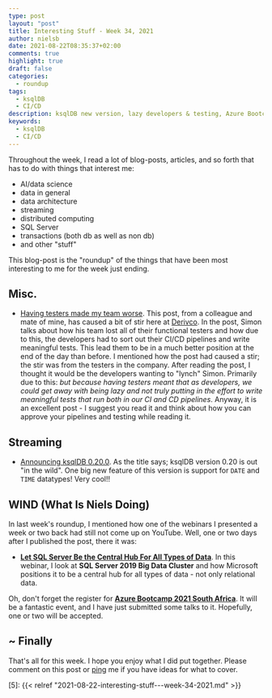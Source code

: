 ```yaml
---
type: post
layout: "post"
title: Interesting Stuff - Week 34, 2021
author: nielsb
date: 2021-08-22T08:35:37+02:00
comments: true
highlight: true
draft: false
categories:
  - roundup
tags:
  - ksqlDB
  - CI/CD
description: ksqlDB new version, lazy developers & testing, Azure Bootcamp 2021 South Africa, and other interesting topics.
keywords:
  - ksqlDB
  - CI/CD   
---
```


Throughout the week, I read a lot of blog-posts, articles, and so forth that has to do with things that interest me:

* AI/data science
* data in general
* data architecture
* streaming
* distributed computing
* SQL Server
* transactions (both db as well as non db)
* and other "stuff"

This blog-post is the "roundup" of the things that have been most interesting to me for the week just ending.

<!--more-->

## Misc.

* [Having testers made my team worse][1]. This post, from a colleague and mate of mine, has caused a bit of stir here at [Derivco](/derivco). In the post, Simon talks about how his team lost all of their functional testers and how due to this, the developers had to sort out their CI/CD pipelines and write meaningful tests. This lead them to be in a much better position at the end of the day than before. I mentioned how the post had caused a stir; the stir was from the testers in the company. After reading the post, I thought it would be the developers wanting to "lynch" Simon. Primarily due to this: *but because having testers meant that as developers, we could get away with being lazy and not truly putting in the effort to write meaningful tests that run both in our CI and CD pipelines*. Anyway, it is an excellent post - I suggest you read it and think about how you can approve your pipelines and testing while reading it.

## Streaming

* [Announcing ksqlDB 0.20.0][2]. As the title says; ksqlDB version 0.20 is out "in the wild". One big new feature of this version is support for `DATE` and `TIME` datatypes! Very cool!!

## WIND (What Is Niels Doing)

In last week's roundup, I mentioned how one of the webinars I presented a week or two back had still not come up on YouTube. Well, one or two days after I published the post, there it was:

* [**Let SQL Server Be the Central Hub For All Types of Data**][3]. In this webinar, I look at **SQL Server 2019 Big Data Cluster** and how Microsoft positions it to be a central hub for all types of data - not only relational data.

Oh, don't forget the register for [**Azure Bootcamp 2021 South Africa**][4]. It will be a fantastic event, and I have just submitted some talks to it. Hopefully, one or two will be accepted.

## ~ Finally

That's all for this week. I hope you enjoy what I did put together. Please comment on this post or [ping][ma] me if you have ideas for what to cover.

[ma]: mailto:niels.it.berglund@gmail.com
[mp]: https://blog.acolyer.org
[iq]: https://www.infoq.com/
[ew]: http://sqlonice.com/
[re]: http://blog.revolutionanalytics.com
[sqsk]: https://www.sqlskills.com
[mdaveyblog]: https://mdavey.wordpress.com/
[charlblog]: https://charlla.com/

[jovpop]: https://twitter.com/JovanPop_MSFT
[bobw]: https://twitter.com/bobwardms
[revod]: https://twitter.com/revodavid
[lonny]: https://twitter.com/sqL_handLe
[ewtw]: https://twitter.com/sqlOnIce
[buckw]: https://twitter.com/BuckWoodyMSFT
[mattw]: https://twitter.com/matthewwarren
[murba]: https://twitter.com/muratdemirbas
[daveda]: https://twitter.com/davidthecoder
[adcol]: https://twitter.com/adriancolyer
[jesrod]: https://twitter.com/jrdothoughts
[tomaz]: https://twitter.com/tomaz_tsql
[dataart]: https://twitter.com/dataartisans
[luis]: https://twitter.com/luis_de_sousa
[benstop]: https://twitter.com/benstopford
[conflu]: https://twitter.com/confluentinc
[tylert]: https://twitter.com/tyler_treat
[andrewng]: https://twitter.com/AndrewYNg
[lawr]: https://twitter.com/bytezn
[jue]: https://twitter.com/b0rk
[yan]: https://twitter.com/theburningmonk
[danny]: https://twitter.com/g9yuayon
[rmoff]: https://twitter.com/rmoff
[ryansw]: https://twitter.com/ryanswanstrom
[pabloc]: https://twitter.com/pabloc_ds
[mklep]: https://twitter.com/martinkl
[mdavey]: https://twitter.com/matt_davey
[jboner]: https://twitter.com/jboner
[joeduff]: https://twitter.com/funcOfJoe
[charl]: https://twitter.com/charllamprecht
[dbricks]: https://twitter.com/databricks
[adsit]: https://twitter.com/SitnikAdam
[vicky]: https://twitter.com/vickyharp
[dscentral]: https://twitter.com/DataScienceCtrl
[natemc]: https://twitter.com/natemcmaster
[ads]: https://twitter.com/azuredatastudio
[travw]: https://twitter.com/radtravis
[emilk]: https://twitter.com/IsTheArchitect
[netflx]: https://netflixtechblog.com/

[1]: https://headleysj.medium.com/having-testers-made-my-team-worse-99d4cb9866aa
[2]: https://www.confluent.io/blog/ksqldb-2-0-introduces-date-and-time-data-types/
[3]: https://youtu.be/DdyZgFErLFI
[4]: https://azurebootcamp.co.za/
[5]: {{< relref "2021-08-22-interesting-stuff---week-34-2021.md" >}}
